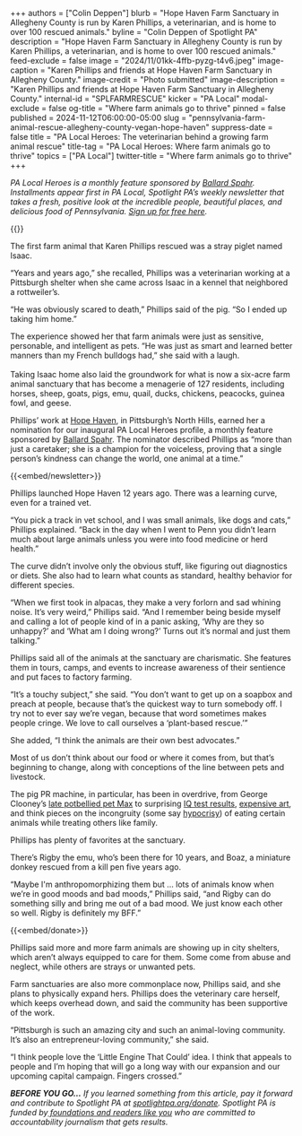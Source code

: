 +++
authors = ["Colin Deppen"]
blurb = "Hope Haven Farm Sanctuary in Allegheny County is run by Karen Phillips, a veterinarian, and is home to over 100 rescued animals."
byline = "Colin Deppen of Spotlight PA"
description = "Hope Haven Farm Sanctuary in Allegheny County is run by Karen Phillips, a veterinarian, and is home to over 100 rescued animals."
feed-exclude = false
image = "2024/11/01kk-4ffb-pyzg-t4v6.jpeg"
image-caption = "Karen Phillips and friends at Hope Haven Farm Sanctuary in Allegheny County."
image-credit = "Photo submitted"
image-description = "Karen Phillips and friends at Hope Haven Farm Sanctuary in Allegheny County."
internal-id = "SPLFARMRESCUE"
kicker = "PA Local"
modal-exclude = false
og-title = "Where farm animals go to thrive"
pinned = false
published = 2024-11-12T06:00:00-05:00
slug = "pennsylvania-farm-animal-rescue-allegheny-county-vegan-hope-haven"
suppress-date = false
title = "PA Local Heroes: The veterinarian behind a growing farm animal rescue"
title-tag = "PA Local Heroes: Where farm animals go to thrive"
topics = ["PA Local"]
twitter-title = "Where farm animals go to thrive"
+++

<em>PA Local Heroes is a monthly feature sponsored by </em><a href="https://spotlightpa.bluelena.io/lt.php?x=3DZy~GE6InKcEpR7zN26hRKgAXMgut9wjug0YnnGJnSb65V--Uy.zeJy242ijdI~jNY4XXHI"><em>Ballard Spahr</em></a><em>. Installments appear first in PA Local, Spotlight PA’s weekly newsletter that takes a fresh, positive look at the incredible people, beautiful places, and delicious food of Pennsylvania. </em><a href="https://www.spotlightpa.org/newsletters/"><em>Sign up for free here</em></a><em>.</em>

{{<picture src="2025/03/01kw-m6q2-5333-qchf.jpeg" width-ratio="600" height-ratio="100" description="The Ballard Spahr logo" caption="description" credit="width">}}

The first farm animal that Karen Phillips rescued was a stray piglet named Isaac.

“Years and years ago,” she recalled, Phillips was a veterinarian working at a Pittsburgh shelter when she came across Isaac in a kennel that neighbored a rottweiler’s.

“He was obviously scared to death,” Phillips said of the pig. “So I ended up taking him home.”

The experience showed her that farm animals were just as sensitive, personable, and intelligent as pets. “He was just as smart and learned better manners than my French bulldogs had,” she said with a laugh.<br/><br/>Taking Isaac home also laid the groundwork for what is now a six-acre farm animal sanctuary that has become a menagerie of 127 residents, including horses, sheep, goats, pigs, emu, quail, ducks, chickens, peacocks, guinea fowl, and geese.

Phillips’ work at <a href="https://spotlightpa.bluelena.io/lt.php?x=3DZy~GE6InKcEpR7zN26hRKgAXMgut9wjug0YnnGJnSb65V--Uy.zeJy242ijdI~jNY4XXHH">Hope Haven</a>, in Pittsburgh’s North Hills, earned her a nomination for our inaugural PA Local Heroes profile, a monthly feature sponsored by <a href="https://spotlightpa.bluelena.io/lt.php?x=3DZy~GE6InKcEpR7zN26hRKgAXMgut9wjug0YnnGJnSb65V--Uy.zeJy242ijdI~jNY4XXHI">Ballard Spahr</a>. The nominator described Phillips as “more than just a caretaker; she is a champion for the voiceless, proving that a single person’s kindness can change the world, one animal at a time.”

{{<embed/newsletter>}}

Phillips launched Hope Haven 12 years ago. There was a learning curve, even for a trained vet.

“You pick a track in vet school, and I was small animals, like dogs and cats,” Phillips explained. “Back in the day when I went to Penn you didn’t learn much about large animals unless you were into food medicine or herd health.”

The curve didn’t involve only the obvious stuff, like figuring out diagnostics or diets. She also had to learn what counts as standard, healthy behavior for different species.

“When we first took in alpacas, they make a very forlorn and sad whining noise. It’s very weird,” Phillips said. “And I remember being beside myself and calling a lot of people kind of in a panic asking, ‘Why are they so unhappy?’ and ‘What am I doing wrong?’ Turns out it’s normal and just them talking.”

Phillips said all of the animals at the sanctuary are charismatic. She features them in tours, camps, and events to increase awareness of their sentience and put faces to factory farming.

“It’s a touchy subject,” she said. “You don’t want to get up on a soapbox and preach at people, because that’s the quickest way to turn somebody off. I try not to ever say we’re vegan, because that word sometimes makes people cringe. We love to call ourselves a ‘plant-based rescue.’”

She added, “I think the animals are their own best advocates.”

Most of us don’t think about our food or where it comes from, but that’s beginning to change, along with conceptions of the line between pets and livestock.

The pig PR machine, in particular, has been in overdrive, from George Clooney’s <a href="https://spotlightpa.bluelena.io/lt.php?x=3DZy~GE6InKcEpR7zN26hRKgAXMgut9wjug0YnnGJnSb65V--Uy.zeJy242ijdI~jNY4XHnL">late potbellied pet Max</a> to surprising <a href="https://spotlightpa.bluelena.io/lt.php?x=3DZy~GE6InKcEpR7zN26hRKgAXMgut9wjug0YnnGJnSb65V--Uy.zeJy242ijdI~jNY4XHnM">IQ test results</a>, <a href="https://spotlightpa.bluelena.io/lt.php?x=3DZy~GE6InKcEpR7zN26hRKgAXMgut9wjug0YnnGJnSb65V--Uy.zeJy242ijdI~jNY4XXDD">expensive art</a>, and think pieces on the incongruity (some say <a href="https://spotlightpa.bluelena.io/lt.php?x=3DZy~GE6InKcEpR7zN26hRKgAXMgut9wjug0YnnGJnSb65V--Uy.zeJy242ijdI~jNY4XXDE">hypocrisy</a>) of eating certain animals while treating others like family.

Phillips has plenty of favorites at the sanctuary.

There’s Rigby the emu, who’s been there for 10 years, and Boaz, a miniature donkey rescued from a kill pen five years ago.

“Maybe I&#39;m anthropomorphizing them but … lots of animals know when we’re in good moods and bad moods,” Phillips said, “and Rigby can do something silly and bring me out of a bad mood. We just know each other so well. Rigby is definitely my BFF.”

{{<embed/donate>}}

Phillips said more and more farm animals are showing up in city shelters, which aren’t always equipped to care for them. Some come from abuse and neglect, while others are strays or unwanted pets.

Farm sanctuaries are also more commonplace now, Phillips said, and she plans to physically expand hers. Phillips does the veterinary care herself, which keeps overhead down, and said the community has been supportive of the work.

“Pittsburgh is such an amazing city and such an animal-loving community. It’s also an entrepreneur-loving community,” she said.

“I think people love the ‘Little Engine That Could’ idea. I think that appeals to people and I’m hoping that will go a long way with our expansion and our upcoming capital campaign. Fingers crossed.”

<strong><em>BEFORE YOU GO…</em></strong><em> If you learned something from this article, pay it forward and contribute to Spotlight PA at </em><a href="https://www.spotlightpa.org/donate"><em>spotlightpa.org/donate</em></a><em>. Spotlight PA is funded by</em><a href="https://www.spotlightpa.org/support"><em> foundations and readers like you</em></a><em> who are committed to accountability journalism that gets results.</em>

